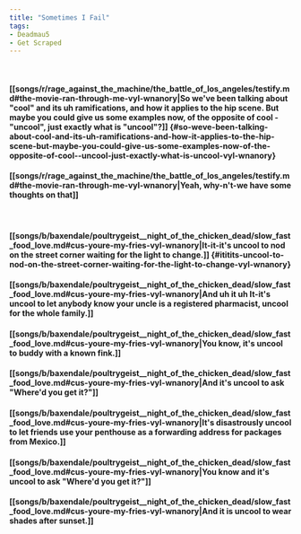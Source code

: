 ```yaml
---
title: "Sometimes I Fail"
tags:
- Deadmau5
- Get Scraped
---
```

&nbsp;
#### [[songs/r/rage_against_the_machine/the_battle_of_los_angeles/testify.md#the-movie-ran-through-me-vyl-wnanory|So we've been talking about "cool" and its uh ramifications, and how it applies to the hip scene. But maybe you could give us some examples now, of the opposite of cool - "uncool", just exactly what is "uncool"?]] {#so-weve-been-talking-about-cool-and-its-uh-ramifications-and-how-it-applies-to-the-hip-scene-but-maybe-you-could-give-us-some-examples-now-of-the-opposite-of-cool--uncool-just-exactly-what-is-uncool-vyl-wnanory}
#### [[songs/r/rage_against_the_machine/the_battle_of_los_angeles/testify.md#the-movie-ran-through-me-vyl-wnanory|Yeah, why-n't-we have some thoughts on that]]
&nbsp;
#### [[songs/b/baxendale/poultrygeist__night_of_the_chicken_dead/slow_fast_food_love.md#cus-youre-my-fries-vyl-wnanory|It-it-it's uncool to nod on the street corner waiting for the light to change.]] {#ititits-uncool-to-nod-on-the-street-corner-waiting-for-the-light-to-change-vyl-wnanory}
#### [[songs/b/baxendale/poultrygeist__night_of_the_chicken_dead/slow_fast_food_love.md#cus-youre-my-fries-vyl-wnanory|And uh it uh  It-it's uncool to let anybody know your uncle is a registered pharmacist, uncool for the whole family.]]
#### [[songs/b/baxendale/poultrygeist__night_of_the_chicken_dead/slow_fast_food_love.md#cus-youre-my-fries-vyl-wnanory|You know, it's uncool to buddy with a known fink.]]
#### [[songs/b/baxendale/poultrygeist__night_of_the_chicken_dead/slow_fast_food_love.md#cus-youre-my-fries-vyl-wnanory|And it's uncool to ask "Where'd you get it?"]]
#### [[songs/b/baxendale/poultrygeist__night_of_the_chicken_dead/slow_fast_food_love.md#cus-youre-my-fries-vyl-wnanory|It's disastrously uncool to let friends use your penthouse as a forwarding address for packages from Mexico.]]
#### [[songs/b/baxendale/poultrygeist__night_of_the_chicken_dead/slow_fast_food_love.md#cus-youre-my-fries-vyl-wnanory|You know and it's uncool to ask "Where'd you get it?"]]
#### [[songs/b/baxendale/poultrygeist__night_of_the_chicken_dead/slow_fast_food_love.md#cus-youre-my-fries-vyl-wnanory|And it is uncool to wear shades after sunset.]]
